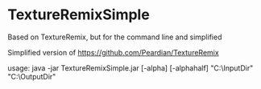 # TextureRemixSimple
Based on TextureRemix, but for the command line and simplified


Simplified version of https://github.com/Peardian/TextureRemix

usage: java -jar TextureRemixSimple.jar [-alpha] [-alphahalf] "C:\InputDir" "C:\OutputDir"